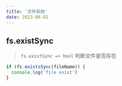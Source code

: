 ```yaml
---
title: '文件系统'
date: 2023-06-02
---
```


## fs.existSync

> `fs.existSync => bool` 判断文件是否存在

```js
if (fs.existsSync(fileName)) {
  console.log('file exist')
}
```

